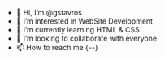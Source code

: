 - 👋 Hi, I’m @gstavros
- 👀 I’m interested in WebSite Development
- 🌱 I’m currently learning HTML & CSS
- 💞️ I’m looking to collaborate with everyone
- 📫 How to reach me {--}

<!---
gstavros/gstavros is a ✨ special ✨ repository because its `README.md` (this file) appears on your GitHub profile.
You can click the Preview link to take a look at your changes.
--->
